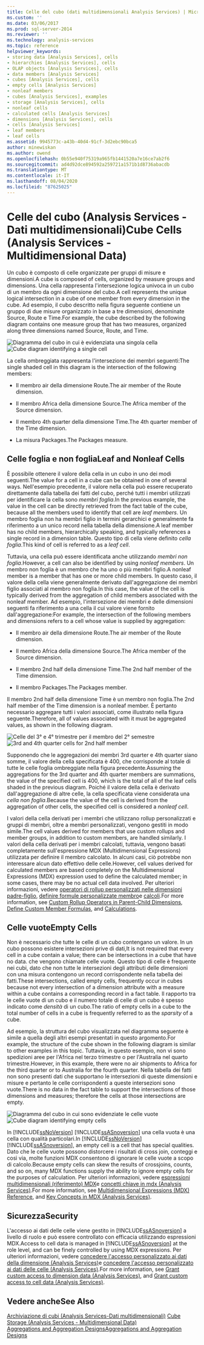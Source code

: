```yaml
---
title: Celle del cubo (dati multidimensionali Analysis Services) | Microsoft Docs
ms.custom: ''
ms.date: 03/06/2017
ms.prod: sql-server-2014
ms.reviewer: ''
ms.technology: analysis-services
ms.topic: reference
helpviewer_keywords:
- storing data [Analysis Services], cells
- hierarchies [Analysis Services], cells
- OLAP objects [Analysis Services], cells
- data members [Analysis Services]
- cubes [Analysis Services], cells
- empty cells [Analysis Services]
- nonleaf members
- cubes [Analysis Services], examples
- storage [Analysis Services], cells
- nonleaf cells
- calculated cells [Analysis Services]
- dimensions [Analysis Services], cells
- cells [Analysis Services]
- leaf members
- leaf cells
ms.assetid: 9945773c-a43b-40d4-91cf-3d2ebc90bca5
author: minewiskan
ms.author: owend
ms.openlocfilehash: 0b55e940f75319a965fb1441520a7e16ce7ab2f6
ms.sourcegitcommit: ad4d92dce894592a259721a1571b1d8736abacdb
ms.translationtype: MT
ms.contentlocale: it-IT
ms.lasthandoff: 08/04/2020
ms.locfileid: "87625025"
---
```

# <a name="cube-cells-analysis-services---multidimensional-data"></a><span data-ttu-id="4a824-102">Celle del cubo (Analysis Services - Dati multidimensionali)</span><span class="sxs-lookup"><span data-stu-id="4a824-102">Cube Cells (Analysis Services - Multidimensional Data)</span></span>
  <span data-ttu-id="4a824-103">Un cubo è composto di celle organizzate per gruppi di misure e dimensioni.</span><span class="sxs-lookup"><span data-stu-id="4a824-103">A cube is composed of cells, organized by measure groups and dimensions.</span></span> <span data-ttu-id="4a824-104">Una cella rappresenta l'intersezione logica univoca in un cubo di un membro da ogni dimensione del cubo.</span><span class="sxs-lookup"><span data-stu-id="4a824-104">A cell represents the unique logical intersection in a cube of one member from every dimension in the cube.</span></span> <span data-ttu-id="4a824-105">Ad esempio, il cubo descritto nella figura seguente contiene un gruppo di due misure organizzato in base a tre dimensioni, denominate Source, Route e Time.</span><span class="sxs-lookup"><span data-stu-id="4a824-105">For example, the cube described by the following diagram contains one measure group that has two measures, organized along three dimensions named Source, Route, and Time.</span></span>  
  
 <span data-ttu-id="4a824-106">![Diagramma del cubo in cui è evidenziata una singola cella](../../analysis-services/dev-guide/media/as-cubeintro5.gif "Diagramma del cubo in cui è evidenziata una singola cella")</span><span class="sxs-lookup"><span data-stu-id="4a824-106">![Cube diagram identifying a single cell](../../analysis-services/dev-guide/media/as-cubeintro5.gif "Cube diagram identifying a single cell")</span></span>  
  
 <span data-ttu-id="4a824-107">La cella ombreggiata rappresenta l'intersezione dei membri seguenti:</span><span class="sxs-lookup"><span data-stu-id="4a824-107">The single shaded cell in this diagram is the intersection of the following members:</span></span>  
  
-   <span data-ttu-id="4a824-108">Il membro air della dimensione Route.</span><span class="sxs-lookup"><span data-stu-id="4a824-108">The air member of the Route dimension.</span></span>  
  
-   <span data-ttu-id="4a824-109">Il membro Africa della dimensione Source.</span><span class="sxs-lookup"><span data-stu-id="4a824-109">The Africa member of the Source dimension.</span></span>  
  
-   <span data-ttu-id="4a824-110">Il membro 4th quarter della dimensione Time.</span><span class="sxs-lookup"><span data-stu-id="4a824-110">The 4th quarter member of the Time dimension.</span></span>  
  
-   <span data-ttu-id="4a824-111">La misura Packages.</span><span class="sxs-lookup"><span data-stu-id="4a824-111">The Packages measure.</span></span>  
  
## <a name="leaf-and-nonleaf-cells"></a><span data-ttu-id="4a824-112">Celle foglia e non foglia</span><span class="sxs-lookup"><span data-stu-id="4a824-112">Leaf and Nonleaf Cells</span></span>  
 <span data-ttu-id="4a824-113">È possibile ottenere il valore della cella in un cubo in uno dei modi seguenti.</span><span class="sxs-lookup"><span data-stu-id="4a824-113">The value for a cell in a cube can be obtained in one of several ways.</span></span> <span data-ttu-id="4a824-114">Nell'esempio precedente, il valore nella cella può essere recuperato direttamente dalla tabella dei fatti del cubo, perché tutti i membri utilizzati per identificare la cella sono *membri foglia*.</span><span class="sxs-lookup"><span data-stu-id="4a824-114">In the previous example, the value in the cell can be directly retrieved from the fact table of the cube, because all the members used to identify that cell are *leaf members*.</span></span> <span data-ttu-id="4a824-115">Un membro foglia non ha membri figlio in termini gerarchici e generalmente fa riferimento a un unico record nella tabella della dimensione.</span><span class="sxs-lookup"><span data-stu-id="4a824-115">A leaf member has no child members, hierarchically speaking, and typically references a single record in a dimension table.</span></span> <span data-ttu-id="4a824-116">Questo tipo di cella viene definito *cella foglia*.</span><span class="sxs-lookup"><span data-stu-id="4a824-116">This kind of cell is referred to as a *leaf cell*.</span></span>  
  
 <span data-ttu-id="4a824-117">Tuttavia, una cella può essere identificata anche utilizzando *membri non foglia*.</span><span class="sxs-lookup"><span data-stu-id="4a824-117">However, a cell can also be identified by using *nonleaf members*.</span></span> <span data-ttu-id="4a824-118">Un membro non foglia è un membro che ha uno o più membri figlio.</span><span class="sxs-lookup"><span data-stu-id="4a824-118">A nonleaf member is a member that has one or more child members.</span></span> <span data-ttu-id="4a824-119">In questo caso, il valore della cella viene generalmente derivato dall'aggregazione dei membri figlio associati al membro non foglia.</span><span class="sxs-lookup"><span data-stu-id="4a824-119">In this case, the value of the cell is typically derived from the aggregation of child members associated with the nonleaf member.</span></span> <span data-ttu-id="4a824-120">Ad esempio, l'intersezione dei membri e delle dimensioni seguenti fa riferimento a una cella il cui valore viene fornito dall'aggregazione:</span><span class="sxs-lookup"><span data-stu-id="4a824-120">For example, the intersection of the following members and dimensions refers to a cell whose value is supplied by aggregation:</span></span>  
  
-   <span data-ttu-id="4a824-121">Il membro air della dimensione Route.</span><span class="sxs-lookup"><span data-stu-id="4a824-121">The air member of the Route dimension.</span></span>  
  
-   <span data-ttu-id="4a824-122">Il membro Africa della dimensione Source.</span><span class="sxs-lookup"><span data-stu-id="4a824-122">The Africa member of the Source dimension.</span></span>  
  
-   <span data-ttu-id="4a824-123">Il membro 2nd half della dimensione Time.</span><span class="sxs-lookup"><span data-stu-id="4a824-123">The 2nd half member of the Time dimension.</span></span>  
  
-   <span data-ttu-id="4a824-124">Il membro Packages.</span><span class="sxs-lookup"><span data-stu-id="4a824-124">The Packages member.</span></span>  
  
 <span data-ttu-id="4a824-125">Il membro 2nd half della dimensione Time è un membro non foglia.</span><span class="sxs-lookup"><span data-stu-id="4a824-125">The 2nd half member of the Time dimension is a nonleaf member.</span></span> <span data-ttu-id="4a824-126">È pertanto necessario aggregare tutti i valori associati, come illustrato nella figura seguente.</span><span class="sxs-lookup"><span data-stu-id="4a824-126">Therefore, all of values associated with it must be aggregated values, as shown in the following diagram.</span></span>  
  
 <span data-ttu-id="4a824-127">![Celle del 3° e 4° trimestre per il membro del 2° semestre](../../analysis-services/dev-guide/media/as-cubeintro6.gif "Celle del 3° e 4° trimestre per il membro del 2° semestre")</span><span class="sxs-lookup"><span data-stu-id="4a824-127">![3rd and 4th quarter cells for 2nd half member](../../analysis-services/dev-guide/media/as-cubeintro6.gif "3rd and 4th quarter cells for 2nd half member")</span></span>  
  
 <span data-ttu-id="4a824-128">Supponendo che le aggregazioni dei membri 3rd quarter e 4th quarter siano somme, il valore della cella specificata è 400, che corrisponde al totale di tutte le celle foglia ombreggiate nella figura precedente.</span><span class="sxs-lookup"><span data-stu-id="4a824-128">Assuming the aggregations for the 3rd quarter and 4th quarter members are summations, the value of the specified cell is 400, which is the total of all of the leaf cells shaded in the previous diagram.</span></span> <span data-ttu-id="4a824-129">Poiché il valore della cella è derivato dall'aggregazione di altre celle, la cella specificata viene considerata una *cella non foglia*.</span><span class="sxs-lookup"><span data-stu-id="4a824-129">Because the value of the cell is derived from the aggregation of other cells, the specified cell is considered a *nonleaf cell*.</span></span>  
  
 <span data-ttu-id="4a824-130">I valori della cella derivati per i membri che utilizzano rollup personalizzati e gruppi di membri, oltre a membri personalizzati, vengono gestiti in modo simile.</span><span class="sxs-lookup"><span data-stu-id="4a824-130">The cell values derived for members that use custom rollups and member groups, in addition to custom members, are handled similarly.</span></span> <span data-ttu-id="4a824-131">I valori della cella derivati per i membri calcolati, tuttavia, vengono basati completamente sull'espressione MDX (Multidimensional Expressions) utilizzata per definire il membro calcolato. In alcuni casi, ciò potrebbe non interessare alcun dato effettivo delle celle.</span><span class="sxs-lookup"><span data-stu-id="4a824-131">However, cell values derived for calculated members are based completely on the Multidimensional Expressions (MDX) expression used to define the calculated member; in some cases, there may be no actual cell data involved.</span></span> <span data-ttu-id="4a824-132">Per ulteriori informazioni, vedere [operatori di rollup personalizzati nelle dimensioni padre-figlio](../multidimensional-models/parent-child-dimension-attributes-custom-rollup-operators.md), [definire formule personalizzate membro](../multidimensional-models/attribute-properties-define-custom-member-formulas.md)e [calcoli](../multidimensional-models-olap-logical-cube-objects/calculations.md).</span><span class="sxs-lookup"><span data-stu-id="4a824-132">For more information, see [Custom Rollup Operators in Parent-Child Dimensions](../multidimensional-models/parent-child-dimension-attributes-custom-rollup-operators.md), [Define Custom Member Formulas](../multidimensional-models/attribute-properties-define-custom-member-formulas.md), and [Calculations](../multidimensional-models-olap-logical-cube-objects/calculations.md).</span></span>  
  
## <a name="empty-cells"></a><span data-ttu-id="4a824-133">Celle vuote</span><span class="sxs-lookup"><span data-stu-id="4a824-133">Empty Cells</span></span>  
 <span data-ttu-id="4a824-134">Non è necessario che tutte le celle di un cubo contengano un valore. In un cubo possono esistere intersezioni prive di dati,</span><span class="sxs-lookup"><span data-stu-id="4a824-134">It is not required that every cell in a cube contain a value; there can be intersections in a cube that have no data.</span></span> <span data-ttu-id="4a824-135">che vengono chiamate celle vuote. Questo tipo di celle è frequente nei cubi, dato che non tutte le intersezioni degli attributi delle dimensioni con una misura contengono un record corrispondente nella tabella dei fatti.</span><span class="sxs-lookup"><span data-stu-id="4a824-135">These intersections, called empty cells, frequently occur in cubes because not every intersection of a dimension attribute with a measure within a cube contains a corresponding record in a fact table.</span></span> <span data-ttu-id="4a824-136">Il rapporto tra le celle vuote di un cubo e il numero totale di celle di un cubo è spesso indicato come *densità* di un cubo.</span><span class="sxs-lookup"><span data-stu-id="4a824-136">The ratio of empty cells in a cube to the total number of cells in a cube is frequently referred to as the *sparsity* of a cube.</span></span>  
  
 <span data-ttu-id="4a824-137">Ad esempio, la struttura del cubo visualizzata nel diagramma seguente è simile a quella degli altri esempi presentati in questo argomento.</span><span class="sxs-lookup"><span data-stu-id="4a824-137">For example, the structure of the cube shown in the following diagram is similar to other examples in this topic.</span></span> <span data-ttu-id="4a824-138">Tuttavia, in questo esempio, non vi sono spedizioni aree per l'Africa nel terzo trimestre o per l'Australia nel quarto trimestre.</span><span class="sxs-lookup"><span data-stu-id="4a824-138">However, in this example, there were no air shipments to Africa for the third quarter or to Australia for the fourth quarter.</span></span> <span data-ttu-id="4a824-139">Nella tabella dei fatti non sono presenti dati che supportano le intersezioni di queste dimensioni e misure e pertanto le celle corrispondenti a queste intersezioni sono vuote.</span><span class="sxs-lookup"><span data-stu-id="4a824-139">There is no data in the fact table to support the intersections of those dimensions and measures; therefore the cells at those intersections are empty.</span></span>  
  
 <span data-ttu-id="4a824-140">![Diagramma del cubo in cui sono evidenziate le celle vuote](../../analysis-services/dev-guide/media/as-cubeintro7.gif "Diagramma del cubo in cui sono evidenziate le celle vuote")</span><span class="sxs-lookup"><span data-stu-id="4a824-140">![Cube diagram identifying empty cells](../../analysis-services/dev-guide/media/as-cubeintro7.gif "Cube diagram identifying empty cells")</span></span>  
  
 <span data-ttu-id="4a824-141">In [!INCLUDE[ssNoVersion](../../includes/ssnoversion-md.md)] [!INCLUDE[ssASnoversion](../../includes/ssasnoversion-md.md)] una cella vuota è una cella con qualità particolari.</span><span class="sxs-lookup"><span data-stu-id="4a824-141">In [!INCLUDE[ssNoVersion](../../includes/ssnoversion-md.md)] [!INCLUDE[ssASnoversion](../../includes/ssasnoversion-md.md)], an empty cell is a cell that has special qualities.</span></span> <span data-ttu-id="4a824-142">Dato che le celle vuote possono distorcere i risultati di cross join, conteggi e così via, molte funzioni MDX consentono di ignorare le celle vuote a scopo di calcolo.</span><span class="sxs-lookup"><span data-stu-id="4a824-142">Because empty cells can skew the results of crossjoins, counts, and so on, many MDX functions supply the ability to ignore empty cells for the purposes of calculation.</span></span> <span data-ttu-id="4a824-143">Per ulteriori informazioni, vedere [espressioni multidimensionali &#40;riferimento&#41; MDX](/sql/mdx/multidimensional-expressions-mdx-reference)e [concetti chiave in mdx &#40;Analysis Services&#41;](../multidimensional-models/key-concepts-in-mdx-analysis-services.md).</span><span class="sxs-lookup"><span data-stu-id="4a824-143">For more information, see [Multidimensional Expressions &#40;MDX&#41; Reference](/sql/mdx/multidimensional-expressions-mdx-reference), and [Key Concepts in MDX &#40;Analysis Services&#41;](../multidimensional-models/key-concepts-in-mdx-analysis-services.md).</span></span>  
  
## <a name="security"></a><span data-ttu-id="4a824-144">Sicurezza</span><span class="sxs-lookup"><span data-stu-id="4a824-144">Security</span></span>  
 <span data-ttu-id="4a824-145">L'accesso ai dati delle celle viene gestito in [!INCLUDE[ssASnoversion](../../includes/ssasnoversion-md.md)] a livello di ruolo e può essere controllato con efficacia utilizzando espressioni MDX.</span><span class="sxs-lookup"><span data-stu-id="4a824-145">Access to cell data is managed in [!INCLUDE[ssASnoversion](../../includes/ssasnoversion-md.md)] at the role level, and can be finely controlled by using MDX expressions.</span></span> <span data-ttu-id="4a824-146">Per ulteriori informazioni, vedere [concedere l'accesso personalizzato ai dati della dimensione &#40;Analysis Services&#41;](../multidimensional-models/grant-custom-access-to-dimension-data-analysis-services.md)e [concedere l'accesso personalizzato ai dati delle celle &#40;Analysis Services&#41;](../multidimensional-models/grant-custom-access-to-cell-data-analysis-services.md).</span><span class="sxs-lookup"><span data-stu-id="4a824-146">For more information, see [Grant custom access to dimension data &#40;Analysis Services&#41;](../multidimensional-models/grant-custom-access-to-dimension-data-analysis-services.md), and [Grant custom access to cell data &#40;Analysis Services&#41;](../multidimensional-models/grant-custom-access-to-cell-data-analysis-services.md).</span></span>  
  
## <a name="see-also"></a><span data-ttu-id="4a824-147">Vedere anche</span><span class="sxs-lookup"><span data-stu-id="4a824-147">See Also</span></span>  
 <span data-ttu-id="4a824-148">[Archiviazione di cubi &#40;Analysis Services-Dati multidimensionali&#41;](../multidimensional-models-olap-logical-cube-objects/cube-storage-analysis-services-multidimensional-data.md) </span><span class="sxs-lookup"><span data-stu-id="4a824-148">[Cube Storage &#40;Analysis Services - Multidimensional Data&#41;](../multidimensional-models-olap-logical-cube-objects/cube-storage-analysis-services-multidimensional-data.md) </span></span>  
 [<span data-ttu-id="4a824-149">Aggregations and Aggregation Designs</span><span class="sxs-lookup"><span data-stu-id="4a824-149">Aggregations and Aggregation Designs</span></span>](../multidimensional-models-olap-logical-cube-objects/aggregations-and-aggregation-designs.md)  
  
  
